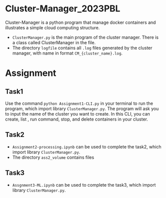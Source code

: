 # Cluster-Manager_2023PBL

Cluster-Manager is a python program that manage docker containers and illustrates a simple cloud computing structure.

-   `ClusterManager.py` is the main program of the cluster manager. There is a class called ClusterManager in the file.
-   The directory `logfile` contains all `.log` files generated by the cluster manager, with name in format `CM_{cluster_name}.log`.

# Assignment

## Task1

Use the command  `python Assignment1-CLI.py` in your terminal to run the program, which import library `ClusterManager.py`. The program will ask you to input the name of the cluster you want to create. In this CLI, you can create, list , run command, stop, and delete containers in your cluster.

## Task2

-   `Assignment2-processing.ipynb` can be used to complete the task2, which import library `ClusterManager.py`.
-   The directory `ass2_volume` contains files 

## Task3

-   `Assgnment3-ML.ipynb` can be used to complete the task3, which import library `ClusterManager.py`.






